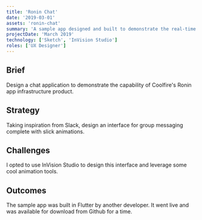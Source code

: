```yaml
---
title: 'Ronin Chat'
date: '2019-03-01'
assets: 'ronin-chat'
summary: 'A sample app designed and built to demonstrate the real-time connectivity features of a new infrastructure product.'
projectDate: 'March 2019'
technology: ['Sketch', 'InVision Studio']
roles: ['UX Designer']
---
```


## Brief

Design a chat application to demonstrate the capability of Coolfire's Ronin app infrastructure product.

## Strategy

Taking inspiration from Slack, design an interface for group messaging complete with slick animations.

## Challenges

I opted to use InVision Studio to design this interface and leverage some cool animation tools.

## Outcomes

The sample app was built in Flutter by another developer. It went live and was available for download from Github for a time.
